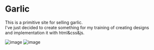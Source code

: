 # Garlic  

This is  a primitive site for selling garlic.   
I've just decided to create something for my training of creating designs and implementation it with html&css&js.

![image](https://github.com/gviktoriia/Garlic/assets/75883183/7a0b6695-992f-4b80-81ee-21a6205c0f57)
![image](https://github.com/gviktoriia/Garlic/assets/75883183/56e5a2fe-5156-4620-92d9-2c4942adfaf1)
